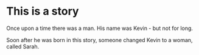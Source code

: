 # This is a story

Once upon a time there was a man. His name was Kevin - but not for long.

Soon after he was born in this story, someone changed Kevin to a woman, called Sarah.
